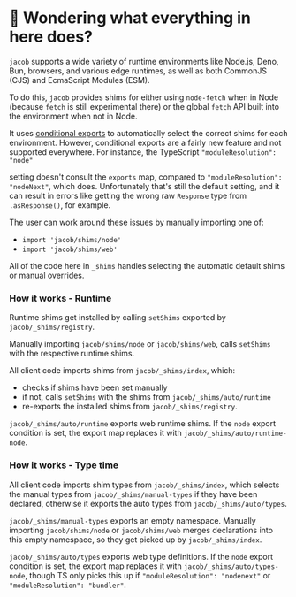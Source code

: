 # 👋 Wondering what everything in here does?

`jacob` supports a wide variety of runtime environments like Node.js, Deno, Bun, browsers, and various
edge runtimes, as well as both CommonJS (CJS) and EcmaScript Modules (ESM).

To do this, `jacob` provides shims for either using `node-fetch` when in Node (because `fetch` is still experimental there) or the global `fetch` API built into the environment when not in Node.

It uses [conditional exports](https://nodejs.org/api/packages.html#conditional-exports) to
automatically select the correct shims for each environment. However, conditional exports are a fairly new
feature and not supported everywhere. For instance, the TypeScript `"moduleResolution": "node"`

setting doesn't consult the `exports` map, compared to `"moduleResolution": "nodeNext"`, which does.
Unfortunately that's still the default setting, and it can result in errors like
getting the wrong raw `Response` type from `.asResponse()`, for example.

The user can work around these issues by manually importing one of:

- `import 'jacob/shims/node'`
- `import 'jacob/shims/web'`

All of the code here in `_shims` handles selecting the automatic default shims or manual overrides.

### How it works - Runtime

Runtime shims get installed by calling `setShims` exported by `jacob/_shims/registry`.

Manually importing `jacob/shims/node` or `jacob/shims/web`, calls `setShims` with the respective runtime shims.

All client code imports shims from `jacob/_shims/index`, which:

- checks if shims have been set manually
- if not, calls `setShims` with the shims from `jacob/_shims/auto/runtime`
- re-exports the installed shims from `jacob/_shims/registry`.

`jacob/_shims/auto/runtime` exports web runtime shims.
If the `node` export condition is set, the export map replaces it with `jacob/_shims/auto/runtime-node`.

### How it works - Type time

All client code imports shim types from `jacob/_shims/index`, which selects the manual types from `jacob/_shims/manual-types` if they have been declared, otherwise it exports the auto types from `jacob/_shims/auto/types`.

`jacob/_shims/manual-types` exports an empty namespace.
Manually importing `jacob/shims/node` or `jacob/shims/web` merges declarations into this empty namespace, so they get picked up by `jacob/_shims/index`.

`jacob/_shims/auto/types` exports web type definitions.
If the `node` export condition is set, the export map replaces it with `jacob/_shims/auto/types-node`, though TS only picks this up if `"moduleResolution": "nodenext"` or `"moduleResolution": "bundler"`.
